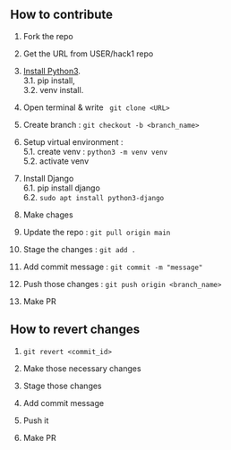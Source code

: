 ## How to contribute

1. Fork the repo

2. Get the URL from USER/hack1 repo

3. [Install Python3](https://www.python.org/downloads/). 
   <br> 3.1. pip install, 
   <br> 3.2. venv install.

4. Open terminal & write ` git clone <URL>`

5. Create branch : `git checkout -b <branch_name>`

5. Setup virtual environment :
    <br> 5.1. create venv : `python3 -m venv venv`
    <br> 5.2. activate venv 

6. Install Django 
   <br>  6.1. pip install django
   <br>  6.2. `sudo apt install python3-django`

7. Make chages

8. Update the repo :  `git pull origin main`

9. Stage the changes : `git add .`

10. Add commit message : `git commit -m "message"`

11. Push those changes : `git push origin <branch_name>`

12. Make PR

## How to revert changes

1. `git revert <commit_id>`

2. Make those necessary changes

3. Stage those changes

4. Add commit message

5. Push it

6. Make PR
